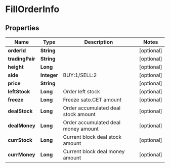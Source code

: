 
# FillOrderInfo

## Properties
Name | Type | Description | Notes
------------ | ------------- | ------------- | -------------
**orderId** | **String** |  |  [optional]
**tradingPair** | **String** |  |  [optional]
**height** | **Long** |  |  [optional]
**side** | **Integer** | BUY:1/SELL:2 |  [optional]
**price** | **String** |  |  [optional]
**leftStock** | **Long** | Order left stock |  [optional]
**freeze** | **Long** | Freeze sato.CET amount |  [optional]
**dealStock** | **Long** | Order accumulated deal stock amount |  [optional]
**dealMoney** | **Long** | Order accumulated deal money amount |  [optional]
**currStock** | **Long** | Current block deal stock amount |  [optional]
**currMoney** | **Long** | Current block deal money amount |  [optional]




